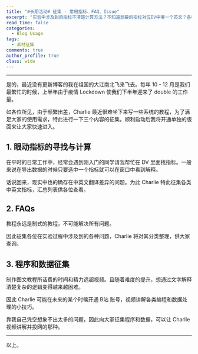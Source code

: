 ```yaml
---
title: "#长期活动# 征集 - 常用指标、FAQ、Issue"
excerpt: "实验中涉及到的指标不清楚计算方法？不知道想要的指标对应DV中哪一个英文？各种各样的小问题？可以让Charlie为了发B站录视频修改的程序或者处理的数据？"
read_time: false
categories:
  - Blog Usage
tags:
  - 素材征集
comments: true
author_profile: true
class: wide
---
```


---

是的，最近没有更新博客的我在祖国的大江南北飞来飞去。每年 10 - 12 月是我们最繁忙的时候，上半年由于疫情 Lockdown 使我们下半年迎来了 double 的工作量。

如各位所见，由于频繁出差，Charlie 最近很难坐下来写一些系统的教程，为了满足大家的使用需求，特此进行一下三个内容的征集。顺利启动后我将开通单独的版面来让大家快速进入。

## 1. 眼动指标的寻找与计算

在平时的日常工作中，经常会遇到刚入门的同学请我帮忙在 DV 里面找指标。一般来说在导出数据的时候只要选中一个指标就可以在窗口中看到解释。

话说回来，现实中也的确存在中英文翻译差异的问题。为此 Charlie 特此征集各类中英文指标，汇总列表供各位查看。

## 2. FAQs

教程永远是制式的教程，不可能解决所有问题。

因此征集各位在实验过程中涉及到的各种问题，Charlie 将对其分类整理，供大家查询。

## 3. 程序和数据征集

制作图文教程所话费的时间和精力远超视频。且随着难度的提升，想通过文字解释清楚复杂的逻辑变得越来越困难。

因此 Charlie 可能在未来的某个时候开通 B站 账号，视频讲解各类编程和数据处理的小技巧。

靠我自己凭空想象不出太多的问题，因此向大家征集程序和数据，可以让 Charlie 视频讲解并投网的那种。

---

以上。